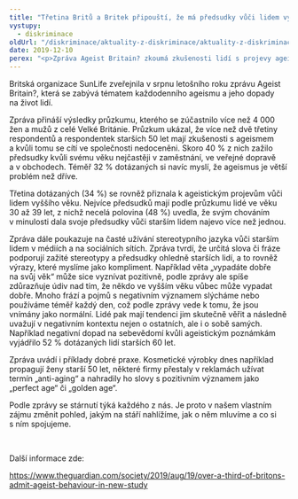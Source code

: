 ```yaml
---
title: "Třetina Britů a Britek připouští, že má předsudky vůči lidem vyššího věku, ukazuje nová zpráva"
vystupy:
  - diskriminace
oldUrl: "/diskriminace/aktuality-z-diskriminace/aktuality-z-diskriminace-2019/tretina-britu-a-britek-pripousti-ze-ma-predsudky-vuci-lidem-vyssiho-veku-ukazuje-nov/"
date: 2019-12-10
perex: "<p>Zpráva Ageist Britain? zkoumá zkušenosti lidí s projevy ageismu a užívání stereotypního jazyka vůči starším lidem na sociálních sítích a v médiích.</p>"
---
```


<!-- imported from the old website -->

<p>Britská organizace SunLife zveřejnila v srpnu letošního roku zprávu Ageist Britain?, která se zabývá tématem každodenního ageismu a jeho dopady na život lidí. </p> <p>Zpráva přináší výsledky průzkumu, kterého se zúčastnilo více než 4 000 žen a mužů z celé Velké Británie. Průzkum ukázal, že více než dvě třetiny respondentů a respondentek starších 50 let mají zkušenosti s ageismem a kvůli tomu se cítí ve společnosti nedoceněni. Skoro 40 % z nich zažilo předsudky kvůli svému věku nejčastěji v zaměstnání, ve veřejné dopravě a v obchodech. Téměř 32 % dotázaných si navíc myslí, že ageismus je větší problém než dříve. </p> <p>Třetina dotázaných (34 %) se rovněž přiznala k ageistickým projevům vůči lidem vyššího věku. Nejvíce předsudků mají podle průzkumu lidé ve věku 30 až 39 let, z nichž necelá polovina (48 %) uvedla, že svým chováním v minulosti dala svoje předsudky vůči starším lidem najevo více než jednou. </p> <p>Zpráva dále poukazuje na časté užívání stereotypního jazyka vůči starším lidem v médiích a na sociálních sítích. Zpráva tvrdí, že určitá slova či fráze podporují zažité stereotypy a předsudky ohledně starších lidí, a to rovněž výrazy, které myslíme jako kompliment. Například věta „vypadáte dobře na svůj věk“ může sice vyznívat pozitivně, podle zprávy ale spíše zdůrazňuje údiv nad tím, že někdo ve vyšším věku vůbec může vypadat dobře. Mnoho frází a pojmů s negativním významem slýcháme nebo používáme téměř každý den, což podle zprávy vede k tomu, že jsou vnímány jako normální. Lidé pak mají tendenci jim skutečně věřit a následně uvažují v negativním kontextu nejen o ostatních, ale i o sobě samých. Například negativní dopad na sebevědomí kvůli ageistickým poznámkám vyjádřilo 52 % dotázaných lidí starších 60 let.</p> <p>Zpráva uvádí i příklady dobré praxe. Kosmetické výrobky dnes například propagují ženy starší 50 let, některé firmy přestaly v reklamách užívat termín „anti-aging“ a nahradily ho slovy s pozitivním významem jako „perfect age“ či „golden age“. </p> <p>Podle zprávy se stárnutí týká každého z nás. Je proto v našem vlastním zájmu změnit pohled, jakým na stáří nahlížíme, jak o něm mluvíme a co si s ním spojujeme.</p> <p> </p> <p>Další informace zde:</p> <a href="https://www.theguardian.com/society/2019/aug/19/over-a-third-of-britons-admit-ageist-behaviour-in-new-study" target="_blank">https://www.theguardian.com/society/2019/aug/19/over-a-third-of-britons-admit-ageist-behaviour-in-new-study</a>
